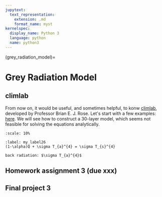 ```yaml
---
jupytext:
  text_representation:
    extension: .md
    format_name: myst
kernelspec:
  display_name: Python 3
  language: python
  name: python3
---
```


(grey_radiation_model)=

# Grey Radiation Model

## climlab
From now on, it would be useful, and sometimes helpful, to konw [climlab](https://climlab.readthedocs.io/en/latest/), developed by Professor Brian E. J. Rose. Let's start with a few examples: [here](https://brian-rose.github.io/ClimateLaboratoryBook/courseware/grey-radiation-climlab.html). We will see how to construct a 30-layer model, which seems not feasible for solving the equations analytically.



```{figure} /_static/lecture_specific/lecture1_figures/Chapter-3-1.png
:scale: 10%
```

```{math}
:label: my_label26
(1-\alpha)Q + \sigma T_{a}^{4} = \sigma T_{s}^{4}
```

```{note}
back radiation: $\sigma T_{a}^{4}$
```

## Homework assignment 3 (due xxx)

## Final project 3

 

